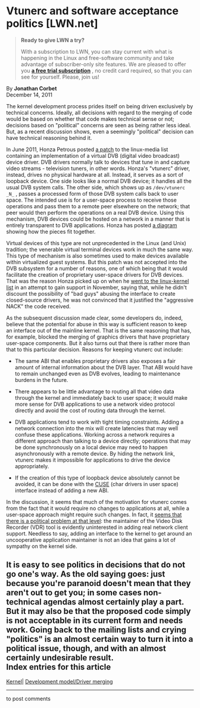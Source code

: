 # Vtunerc and software acceptance politics [LWN.net]

> **Ready to give LWN a try?**
> 
> With a subscription to LWN, you can stay current with what is happening in the Linux and free-software community and take advantage of subscriber-only site features. We are pleased to offer you **[a free trial subscription](https://lwn.net/Promo/nst-trial/claim)** , no credit card required, so that you can see for yourself. Please, join us! 

By **Jonathan Corbet**  
December 14, 2011 

The kernel development process prides itself on being driven exclusively by technical concerns. Ideally, all decisions with regard to the merging of code would be based on whether that code makes technical sense or not; decisions based on "political" concerns are seen as being rather less ideal. But, as a recent discussion shows, even a seemingly "political" decision can have technical reasoning behind it. 

In June 2011, Honza Petrous posted [a patch](http://www.spinics.net/lists/linux-media/msg34240.html) to the linux-media list containing an implementation of a virtual DVB (digital video broadcast) device driver. DVB drivers normally talk to devices that tune in and capture video streams - television tuners, in other words. Honza's "vtunerc" driver, instead, drives no physical hardware at all. Instead, it serves as a sort of loopback device. One side looks like a normal DVB device; it handles all the usual DVB system calls. The other side, which shows up as `/dev/vtunerc _N_` , passes a processed form of those DVB system calls back to user space. The intended use is for a user-space process to receive those operations and pass them to a remote peer elsewhere on the network; that peer would then perform the operations on a real DVB device. Using this mechanism, DVB devices could be hosted on a network in a manner that is entirely transparent to DVB applications. Honza has posted [a diagram](http://www.nessiedvb.org/wiki/doku.php?id=vtuner_bigpicture) showing how the pieces fit together. 

Virtual devices of this type are not unprecedented in the Linux (and Unix) tradition; the venerable virtual terminal devices work in much the same way. This type of mechanism is also sometimes used to make devices available within virtualized guest systems. But this patch was not accepted into the DVB subsystem for a number of reasons, one of which being that it would facilitate the creation of proprietary user-space drivers for DVB devices. That was the reason Honza picked up on when he [went to the linux-kernel list](/Articles/472038/) in an attempt to gain support in November, saying that, while he didn't discount the possibility of "bad guys" abusing the interface to create closed-source drivers, he was not convinced that it justified the "aggressive NACK" the code received. 

As the subsequent discussion made clear, some developers do, indeed, believe that the potential for abuse in this way is sufficient reason to keep an interface out of the mainline kernel. That is the same reasoning that has, for example, blocked the merging of graphics drivers that have proprietary user-space components. But it also turns out that there is rather more than that to this particular decision. Reasons for keeping vtunerc out include: 

  * The same ABI that enables proprietary drivers also exposes a fair amount of internal information about the DVB layer. That ABI would have to remain unchanged even as DVB evolves, leading to maintenance burdens in the future. 

  * There appears to be little advantage to routing all that video data through the kernel and immediately back to user space; it would make more sense for DVB applications to use a network video protocol directly and avoid the cost of routing data through the kernel. 

  * DVB applications tend to work with tight timing constraints. Adding a network connection into the mix will create latencies that may well confuse these applications. Working across a network requires a different approach than talking to a device directly; operations that may be done synchronously on a local device may need to happen asynchronously with a remote device. By hiding the network link, vtunerc makes it impossible for applications to drive the device appropriately. 

  * If the creation of this type of loopback device absolutely cannot be avoided, it can be done with the [CUSE](/Articles/308445/) (char drivers in user space) interface instead of adding a new ABI. 




In the discussion, it seems that much of the motivation for vtunerc comes from the fact that it would require no changes to applications at all, while a user-space approach might require such changes. In fact, it [seems that there is a political problem at that level](/Articles/472044/): the maintainer of the Video Disk Recorder (VDR) tool is evidently uninterested in adding real network client support. Needless to say, adding an interface to the kernel to get around an uncooperative application maintainer is not an idea that gains a lot of sympathy on the kernel side. 

It is easy to see politics in decisions that do not go one's way. As the old saying goes: just because you're paranoid doesn't mean that they aren't out to get you; in some cases non-technical agendas almost certainly play a part. But it may also be that the proposed code simply is not acceptable in its current form and needs work. Going back to the mailing lists and crying "politics" is an almost certain way to turn it into a political issue, though, and with an almost certainly undesirable result.  
Index entries for this article  
---  
[Kernel](/Kernel/Index)| [Development model/Driver merging](/Kernel/Index#Development_model-Driver_merging)  
  


* * *

to post comments 
